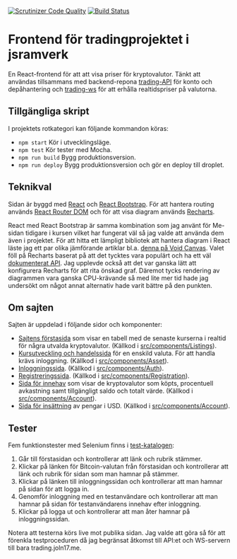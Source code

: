 [![Scrutinizer Code Quality](https://scrutinizer-ci.com/g/joln17/trading-react/badges/quality-score.png?b=master)](https://scrutinizer-ci.com/g/joln17/trading-react/?branch=master)
[![Build Status](https://scrutinizer-ci.com/g/joln17/trading-react/badges/build.png?b=master)](https://scrutinizer-ci.com/g/joln17/trading-react/build-status/master)

# Frontend för tradingprojektet i jsramverk
En React-frontend för att att visa priser för kryptovalutor. Tänkt att användas tillsammans med backend-repona [trading-API](https://github.com/joln17/trading-api) för konto och depåhantering och [trading-ws](https://github.com/joln17/trading-ws) för att erhålla realtidspriser på valutorna.

## Tillgängliga skript
I projektets rotkategori kan följande kommandon köras:

* `npm start` Kör i utvecklingsläge.
* `npm test` Kör tester med Mocha.
* `npm run build` Bygg produktionsversion.
* `npm run deploy` Bygg produktionsversion och gör en deploy till droplet.

## Teknikval
Sidan är byggd med [React](https://www.npmjs.com/package/react) och [React Bootstrap](https://www.npmjs.com/package/react-bootstrap). För att hantera routing används [React Router DOM](https://www.npmjs.com/package/react-router-dom) och för att visa diagram används [Recharts](https://www.npmjs.com/package/recharts).

React med React Bootstrap är samma kombination som jag använt för Me-sidan tidigare i kursen vilket har fungerat väl så jag valde att använda dem även i projektet. För att hitta ett lämpligt bibliotek att hantera diagram i React läste jag ett par olika jämförande artiklar bl.a. [denna på Void Canvas](http://voidcanvas.com/top-10-react-graph-chart-libraries-with-demo/). Valet föll på Recharts baserat på att det tycktes vara populärt och ha ett väl [dokumenterat API](http://recharts.org/en-US/api). Jag upplevde också att det var ganska lätt att konfigurera Recharts för att rita önskad graf. Däremot tycks rendering av diagrammen vara ganska CPU-krävande så med lite mer tid hade jag undersökt om något annat alternativ hade varit bättre på den punkten.

## Om sajten
Sajten är uppdelad i följande sidor och komponenter:
* [Sajtens förstasida](https://trading.joln17.me/) som visar en tabell med de senaste kurserna i realtid för några utvalda kryptovalutor. (Källkod i [src/components/Listings](https://github.com/joln17/trading-react/tree/master/src/components/Listings)).
* [Kursutveckling och handelssida](https://trading.joln17.me/asset/bitcoin) för en enskild valuta. För att handla krävs inloggning. (Källkod i [src/components/Asset](https://github.com/joln17/trading-react/tree/master/src/components/Asset)).
* [Inloggningssida](https://trading.joln17.me/login). (Källkod i [src/components/Auth](https://github.com/joln17/trading-react/tree/master/src/components/Auth)).
* [Registreringssida](https://trading.joln17.me/register). (Källkod i [src/components/Registration](https://github.com/joln17/trading-react/tree/master/src/components/Registration)).
* [Sida för innehav](https://trading.joln17.me/holdings) som visar de kryptovalutor som köpts, procentuell avkastning samt tillgängligt saldo och totalt värde. (Källkod i [src/components/Account](https://github.com/joln17/trading-react/tree/master/src/components/Account)).
* [Sida för insättning](https://trading.joln17.me/deposit) av pengar i USD. (Källkod i [src/components/Account](https://github.com/joln17/trading-react/tree/master/src/components/Account)).

## Tester
Fem funktionstester med Selenium finns i [test-katalogen](https://github.com/joln17/trading-react/tree/master/test):

1. Går till förstasidan och kontrollerar att länk och rubrik stämmer.
2. Klickar på länken för Bitcoin-valutan från förstasidan och kontrollerar att länk och rubrik för sidan som man hamnar på stämmer.
3. Klickar på länken till inloggningssidan och kontrollerar att man hamnar på sidan för att logga in.
4. Genomför inloggning med en testanvändare och kontrollerar att man hamnar på sidan för testanvändarens innehav efter inloggning.
5. Klickar på logga ut och kontrollerar att man åter hamnar på inloggningssidan.

Notera att testerna körs live mot publika sidan. Jag valde att göra så för att förenkla testproceduren då jag begränsat åtkomst till API:et och WS-servern till bara trading.joln17.me.
